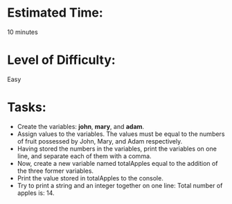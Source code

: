 # Estimated Time: 
10 minutes

# Level of Difficulty: 
Easy

# Tasks:
* Create the variables: **john**, **mary**, and **adam**.
* Assign values to the variables. The values must be equal to the numbers of fruit possessed by John, Mary, and Adam respectively.
* Having stored the numbers in the variables, print the variables on one line, and separate each of them with a comma.
* Now, create a new variable named totalApples equal to the addition of the three former variables.
* Print the value stored in totalApples to the console.
* Try to print a string and an integer together on one line:
Total number of apples is: 14.
